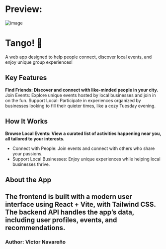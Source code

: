 # Preview:

![image](https://github.com/user-attachments/assets/f34b5972-33b8-4f8e-813f-9ed9d3db2edf)


# Tango! 🎉
A web app designed to help people connect, discover local events, and enjoy unique group experiences!

## Key Features
**Find Friends: Discover and connect with like-minded people in your city.**
Join Events: Explore unique events hosted by local businesses and join in on the fun.
Support Local: Participate in experiences organized by businesses looking to fill their quieter times, like a cozy Tuesday evening.

## How It Works
**Browse Local Events: View a curated list of activities happening near you, all tailored to your interests.**
- Connect with People: Join events and connect with others who share your passions.
- Support Local Businesses: Enjoy unique experiences while helping local businesses thrive.

##  About the App
The frontend is built with a modern user interface using **React + Vite, with Tailwind CSS**.
The backend API handles the app’s data, including user profiles, events, and recommendations.
---
### Author: Victor Navareño
